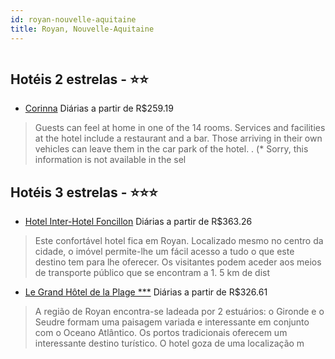 ```yaml
---
id: royan-nouvelle-aquitaine
title: Royan, Nouvelle-Aquitaine
---
```


<center><img src="http://photos.hotelbeds.com/giata/23/231953/231953a_hb_a_050.jpg" alt="" /></center>


## Hotéis 2 estrelas - ⭐️⭐️

-    [Corinna](https://www.hurb.com/hoteis/royan/corinna-JNP-JP743463?cmp=18055) Diárias a partir de R$259.19
   > Guests can feel at home in one of the 14 rooms. Services and facilities at the hotel include a restaurant and a bar. Those arriving in their own vehicles can leave them in the car park of the hotel.
. (* Sorry, this information is not available in the sel

## Hotéis 3 estrelas - ⭐️⭐️⭐️

-    [Hotel Inter-Hotel Foncillon](https://www.hurb.com/hoteis/royan/hotel-inter-hotel-foncillon-JNP-JP539202?cmp=18055) Diárias a partir de R$363.26
   > Este confortável hotel fica em Royan. Localizado mesmo no centro da cidade, o imóvel permite-lhe um fácil acesso a tudo o que este destino tem para lhe oferecer. Os visitantes podem aceder aos meios de transporte público que se encontram a 1. 5 km de dist
-    [Le Grand Hôtel de la Plage ***](https://www.hurb.com/hoteis/royan/le-grand-hotel-de-la-plage-JNP-JP051741?cmp=18055) Diárias a partir de R$326.61
   > A região de Royan encontra-se ladeada por 2 estuários: o Gironde e o Seudre formam uma paisagem variada e interessante em conjunto com o Oceano Atlântico. Os portos tradicionais oferecem um interessante destino turístico. O hotel goza de uma localização m
